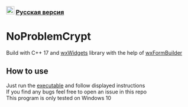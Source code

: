 ### <kbd>[<img title="Русский язык" alt="Русский язык" src="https://cdn.statically.io/gh/hjnilsson/country-flags/master/svg/ru.svg" width="22">](https://github.com/martytyty2098/NoProblemCrypt/tree/rus)</kbd> [Русская версия](https://github.com/martytyty2098/NoProblemCrypt/tree/rus)
# NoProblemCrypt 
Build with C++ 17 and [wxWidgets](https://www.wxwidgets.org) library with the help of [wxFormBuilder](https://github.com/wxFormBuilder/wxFormBuilder)
## How to use
Just run the [executable](https://github.com/martytyty2098/NoProblemCrypt/releases) and follow displayed instructions\
If you find any bugs feel free to open an issue in this repo\
This program is only tested on Windows 10
